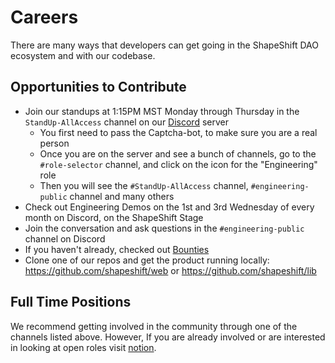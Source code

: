 # Careers
There are many ways that developers can get going in the ShapeShift DAO ecosystem and with our codebase.

## Opportunities to Contribute
- Join our standups at 1:15PM MST Monday through Thursday in the `StandUp-AllAccess` channel on our [Discord](https://discord.gg/shapeshift) server
     - You first need to pass the Captcha-bot, to make sure you are a real person 
     - Once you are on the server and see a bunch of channels, go to the `#role-selector` channel, and click on the icon for the "Engineering" role
     - Then you will see the `#StandUp-AllAccess` channel, `#engineering-public` channel and many others
- Check out Engineering Demos on the 1st and 3rd Wednesday of every month on Discord, on the ShapeShift Stage
- Join the conversation and ask questions in the `#engineering-public` channel on Discord
- If you haven't already, checked out [Bounties](bounties.md)
- Clone one of our repos and get the product running locally: https://github.com/shapeshift/web or https://github.com/shapeshift/lib

## Full Time Positions
We recommend getting involved in the community through one of the channels listed above. 
However, If you are already involved or are interested in looking at open roles visit [notion](https://www.notion.so/shapeshift/e18d129303384d85987c047d0d1704de?v=c5607c51fb9a4f2fa1b214e4c426a650).
